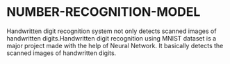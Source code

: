 # NUMBER-RECOGNITION-MODEL
Handwritten digit recognition system not only detects scanned images of handwritten digits.Handwritten digit recognition using MNIST dataset is a major project made with the help of Neural Network. It basically detects the scanned images of handwritten digits.

